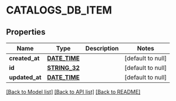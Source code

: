 # CATALOGS_DB_ITEM

## Properties
Name | Type | Description | Notes
------------ | ------------- | ------------- | -------------
**created_at** | [**DATE_TIME**](DATE_TIME.md) |  | [default to null]
**id** | [**STRING_32**](STRING_32.md) |  | [default to null]
**updated_at** | [**DATE_TIME**](DATE_TIME.md) |  | [default to null]

[[Back to Model list]](../README.md#documentation-for-models) [[Back to API list]](../README.md#documentation-for-api-endpoints) [[Back to README]](../README.md)


